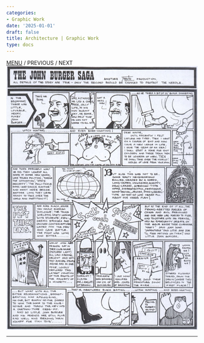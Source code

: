 ```yaml
---
categories:
- Graphic Work
date: '2025-01-01'
draft: false
title: Architecture | Graphic Work
type: docs
---
```


[MENU](/graphic-work/graphic-work-john-burger/) / PREVIOUS / NEXT ![04-saga](/images/burger-saga/04-saga.jpg)   
  
---
